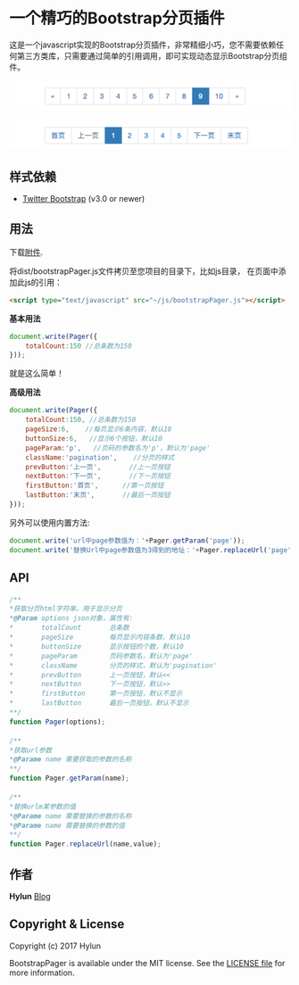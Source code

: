 # 一个精巧的Bootstrap分页插件

这是一个javascript实现的Bootstrap分页插件，非常精细小巧，您不需要依赖任何第三方类库，只需要通过简单的引用调用，即可实现动态显示Bootstrap分页组件。

![样式一](./asset/screenshot1.png)

![样式二](./asset/screenshot2.png)

## 样式依赖
 - [Twitter Bootstrap](http://getbootstrap.com) (v3.0 or newer)

## 用法
下载[附件](https://github.com/hylun/BootstrapPager/releases/latest).

将dist/bootstrapPager.js文件拷贝至您项目的目录下，比如js目录，
在页面中添加此js的引用：

```html
<script type="text/javascript" src="~/js/bootstrapPager.js"></script>
```

**基本用法**  
```javascript
document.write(Pager({
    totalCount:150 //总条数为150
}));
```
就是这么简单！ 


**高级用法**  
```javascript
document.write(Pager({
    totalCount:150, //总条数为150
    pageSize:6,    //每页显示6条内容，默认10
    buttonSize:6,   //显示6个按钮，默认10
    pageParam:'p',   //页码的参数名为'p'，默认为'page'
    className:'pagination',    //分页的样式
    prevButton:'上一页',       //上一页按钮
    nextButton:'下一页',       //下一页按钮
    firstButton:'首页',      //第一页按钮
    lastButton:'末页',       //最后一页按钮
}));
```

另外可以使用内置方法:

```javascript
document.write('url中page参数值为：'+Pager.getParam('page'));
document.write('替换Url中page参数值为3得到的地址：'+Pager.replaceUrl('page',3));
```


## API
```javascript
/**
*获取分页html字符串，用于显示分页
*@Param options json对象，属性有:
*       totalCount       总条数
*       pageSize         每页显示内容条数，默认10
*       buttonSize       显示按钮的个数，默认10
*       pageParam        页码参数名，默认为'page'
*       className        分页的样式，默认为'pagination'
*       prevButton       上一页按钮，默认<<
*       nextButton       下一页按钮，默认>>
*       firstButton      第一页按钮，默认不显示
*       lastButton       最后一页按钮，默认不显示
**/
function Pager(options);

/**
*获取url参数
*@Parame name 需要获取的参数的名称
**/
function Pager.getParam(name);

/**
*替换urlm某参数的值
*@Parame name 需要替换的参数的名称
*@Parame name 需要替换的参数的值
**/
function Pager.replaceUrl(name,value);

```

## 作者
**Hylun**  [Blog](http://blog.csdn.net/heylun)

## Copyright & License
Copyright (c) 2017 Hylun  

BootstrapPager is available under the MIT license. See the [LICENSE file][7]
for more information.

[7]: ./LICENSE.txt


